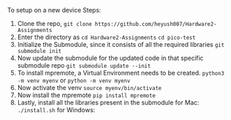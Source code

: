 To setup on a new device
Steps: 
1. Clone the repo, 
``` git clone https://github.com/heyush007/Hardware2-Assignments ```
2. Enter the directory as
``` cd Hardware2-Assignments ```
``` cd pico-test ```
3. Initialize the Submodule, since it consists of all the required libraries
``` git submodule init ```
4. Now update the submodule for the updated code in that specific submodule repo
``` git submodule update --init ```
5. To install mpremote, a Virtual Environment needs to be created. 
``` python3 -m venv myenv ``` or ``` python -m venv myenv ```
6. Now activate the venv 
``` source myenv/bin/activate   ```
7. Now install the mpremote
``` pip install mpremote  ```
8. Lastly, install all the libraries present in the submodule 
for Mac: ``` ./install.sh ```
for Windows: ``` ```
